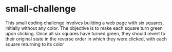 # small-challenge

This small coding challenge involves building a web page with six squares, initially without any color. 
The objective is to make each square turn green upon clicking. 
Once all six squares have turned green,
they should revert to their original state in the reverse order in which they were clicked, 
with each square returning to its color 
